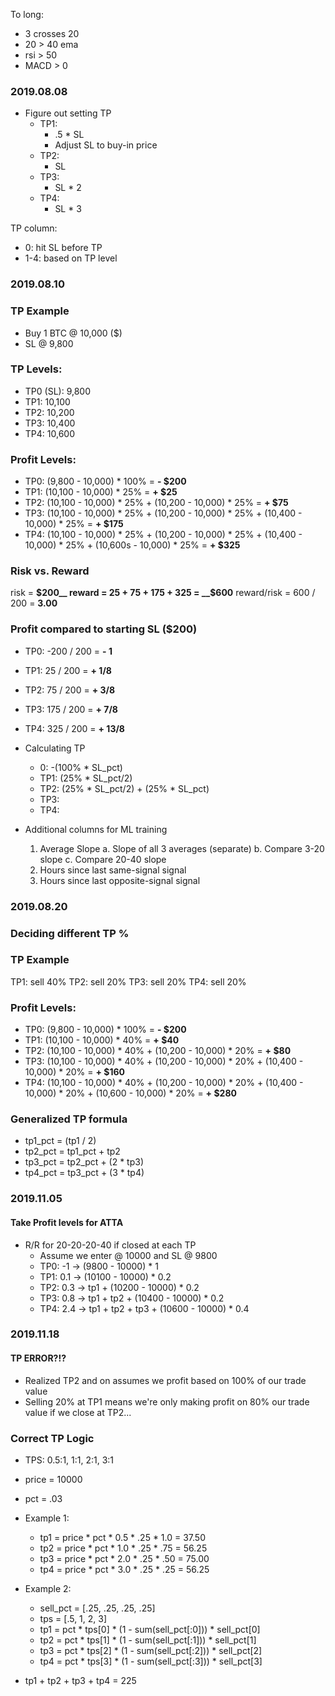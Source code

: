To long:
- 3 crosses 20
- 20 > 40 ema
- rsi > 50
- MACD > 0


### 2019.08.08

- Figure out setting TP
  - TP1:
    - .5 * SL
    - Adjust SL to buy-in price
  - TP2:
    - SL
  - TP3:
    - SL * 2
  - TP4:
    - SL * 3

TP column:
  - 0: hit SL before TP
  - 1-4: based on TP level

### 2019.08.10
### TP Example
- Buy 1 BTC @ 10,000 (\$)
- SL @ 9,800

### TP Levels:
  - TP0 (SL): 9,800
  - TP1: 10,100
  - TP2: 10,200
  - TP3: 10,400
  - TP4: 10,600

### Profit Levels:
  - TP0: (9,800 - 10,000) * 100% = __- \$200__
  - TP1: (10,100 - 10,000) * 25% = __+ \$25__
  - TP2: (10,100 - 10,000) * 25% + (10,200 - 10,000) * 25% = __+ \$75__
  - TP3: (10,100 - 10,000) * 25% + (10,200 - 10,000) * 25% + (10,400 - 10,000) * 25% = __+ \$175__
  - TP4: (10,100 - 10,000) * 25% + (10,200 - 10,000) * 25% + (10,400 - 10,000) * 25%  + (10,600s - 10,000) * 25% = __+ \$325__

### Risk vs. Reward
risk = __$200__
reward = 25 + 75 + 175 + 325 = __$600__
reward/risk = 600 / 200 = __3.00__

### Profit compared to starting SL (\$200)
  - TP0: -200 / 200 = __- 1__
  - TP1: 25 / 200 =  __+ 1/8__
  - TP2: 75 / 200 = __+ 3/8__
  - TP3: 175 / 200 = __+ 7/8__
  - TP4: 325 / 200 = __+ 13/8__

- Calculating TP
  - 0: -(100% * SL_pct)
  - TP1: (25% * SL_pct/2)
  - TP2: (25% * SL_pct/2) + (25% * SL_pct)
  - TP3:
  - TP4:

- Additional columns for ML training
  1. Average Slope
    a. Slope of all 3 averages (separate)
    b. Compare 3-20 slope
    c. Compare 20-40 slope
  2. Hours since last same-signal signal
  3. Hours since last opposite-signal signal

### 2019.08.20
### Deciding different TP %

### TP Example
  TP1: sell 40%
  TP2: sell 20%
  TP3: sell 20%
  TP4: sell 20%

### Profit Levels:
  - TP0: (9,800 - 10,000) * 100% = __- \$200__
  - TP1: (10,100 - 10,000) * 40% = __+ \$40__
  - TP2: (10,100 - 10,000) * 40% + (10,200 - 10,000) * 20% = __+ \$80__
  - TP3: (10,100 - 10,000) * 40% + (10,200 - 10,000) * 20% + (10,400 - 10,000) * 20% = __+ \$160__
  - TP4: (10,100 - 10,000) * 40% + (10,200 - 10,000) * 20% + (10,400 - 10,000) * 20%  + (10,600 - 10,000) * 20% = __+ \$280__

### Generalized TP formula
  - tp1_pct = (tp1 / 2)
  - tp2_pct = tp1_pct + tp2
  - tp3_pct = tp2_pct + (2 * tp3)
  - tp4_pct = tp3_pct + (3 * tp4)



### 2019.11.05
#### Take Profit levels for ATTA
  - R/R for 20-20-20-40 if closed at each TP
    - Assume we enter @ 10000 and SL @ 9800
    - TP0: -1   ->  (9800 - 10000) * 1
    - TP1: 0.1  -> (10100 - 10000) * 0.2
    - TP2: 0.3  -> tp1 + (10200 - 10000) * 0.2
    - TP3: 0.8  -> tp1 + tp2 + (10400 - 10000) * 0.2
    - TP4: 2.4  -> tp1 + tp2 + tp3  + (10600 - 10000) * 0.4     



### 2019.11.18
#### TP ERROR?!?
  - Realized TP2 and on assumes we profit based on 100% of our trade value
  - Selling 20% at TP1 means we're only making profit on 80% our trade value if we close
      at TP2...

### Correct TP Logic

  - TPS: 0.5:1, 1:1, 2:1, 3:1
  - price = 10000
  - pct = .03

  - Example 1:
    - tp1 = price * pct * 0.5 * .25 * 1.0  = 37.50
    - tp2 = price * pct * 1.0 * .25 * .75  = 56.25
    - tp3 = price * pct * 2.0 * .25 * .50  = 75.00
    - tp4 = price * pct * 3.0 * .25 * .25  = 56.25
  - Example 2:
    - sell_pct = [.25, .25, .25, .25]
    - tps = [.5, 1, 2, 3]
    - tp1 = pct * tps[0] * (1 - sum(sell_pct[:0])) * sell_pct[0]
    - tp2 = pct * tps[1] * (1 - sum(sell_pct[:1])) * sell_pct[1]
    - tp3 = pct * tps[2] * (1 - sum(sell_pct[:2])) * sell_pct[2]
    - tp4 = pct * tps[3] * (1 - sum(sell_pct[:3])) * sell_pct[3]

  - tp1 + tp2 + tp3 + tp4 = 225
